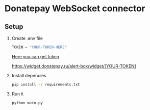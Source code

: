 # Donatepay WebSocket connector
## Setup
1. Create .env file

    ```python
    TOKEN = "YOUR-TOKEN-HERE"
    ```
    [Here you can get token](https://donatepay.ru/donation/notifications/)

    https://widget.donatepay.ru/alert-box/widget/[YOUR-TOKEN]

2. Install depencies
    ```sh
    pip install -r requirements.txt
   ```
3. Run it
    ```sh
    python main.py
   ```
